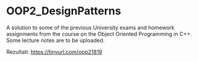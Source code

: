 # OOP2_DesignPatterns
A solution to some of the previous University exams and homework assignments from the course on the Object Oriented Programming in C++. Some lecture notes are to be uploaded.

Rezultati: https://tinyurl.com/oop21819

